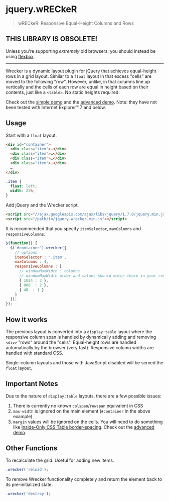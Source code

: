 # jquery.wRECkeR
> wRECkeR: Responsive Equal-Height Columns and Rows


## THIS LIBRARY IS OBSOLETE!
Unless you're supporting _extremely_ old browsers, you should instead be using [flexbox](https://developer.mozilla.org/docs/Web/CSS/CSS_flexible_box_layout/Basic_concepts_of_flexbox).

---

Wrecker is a dynamic layout plugin for jQuery that achieves equal-height rows in a grid layout. Similar to a `float` layout in that excess "cells" are moved to the following "row". However, unlike, in that columns line up vertically and the cells of each row are equal in height based on their contents, just like a `<table>`. No static heights required.

Check out the [simple demo](https://stevenvachon.github.io/jquery.wrecker/simple.html) and the [advanced demo](https://stevenvachon.github.io/jquery.wrecker/advanced.html). Note: they have not been tested with Internet Explorer™ 7 and below.


## Usage

Start with a `float` layout.

```html
<div id="container">
  <div class="item">…</div>
  <div class="item">…</div>
  <div class="item">…</div>
  <div class="item">…</div>
  …
</div>
```

```css
.item {
  float: left;
  width: 25%;
}
```

Add jQuery and the Wrecker script.

```html
<script src="//ajax.googleapis.com/ajax/libs/jquery/1.7.0/jquery.min.js"></script>
<script src="/path/to/jquery.wrecker.min.js"></script>
```

It is recommended that you specify `itemSelector`, `maxColumns` and `responsiveColumns`.

```js
$(function() {
  $('#container').wrecker({
    // options
    itemSelector : '.item',
    maxColumns : 4,
    responsiveColumns : [
      // windowMaxWidth : columns
      // windowMaxWidth order and values should match those in your responsive CSS
      { 1024 : 3 },
      { 800  : 2 },
      { 40  : 1 }
    ]
  });
});
```


## How it works

The previous layout is converted into a `display:table` layout where the responsive column span is handled by dynamically adding and removing `<div>` "rows" around the "cells". Equal-height rows are handled automatically by the browser (very fast). Responsive column widths are handled with standard CSS.

Single-column layouts and those with JavaScript disabled will be served the `float` layout.


## Important Notes

Due to the nature of `display:table` layouts, there are a few possible issues:

1. There is currently no known `colspan`/`rowspan` equivalent in CSS
2. `max-width` is ignored on the main element (`#container` in the above example)
3. `margin` values will be ignored on the cells. You will need to do something like [Inside-Only CSS Table border-spacing](https://svachon.com/blog/inside-only-css-table-border-spacing/). Check out the [advanced demo](https://stevenvachon.github.io/jquery.wrecker/advanced.html).


## Other Functions

To recalculate the grid. Useful for adding new items.
```js
.wrecker('reload');
```

To remove Wrecker functionality completely and return the element back to its pre-initialized state.
```js
.wrecker('destroy');
```
